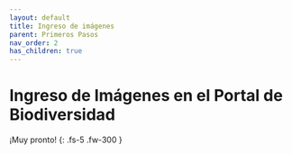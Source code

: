 ```yaml
---
layout: default
title: Ingreso de imágenes
parent: Primeros Pasos 
nav_order: 2
has_children: true
---
```



# Ingreso de Imágenes en el Portal de Biodiversidad 

¡Muy pronto!
{: .fs-5 .fw-300 }

